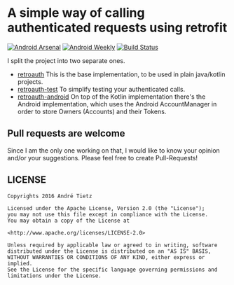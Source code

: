 # A simple way of calling authenticated requests using retrofit

[![Android Arsenal](https://img.shields.io/badge/Android%20Arsenal-retroauth-brightgreen.svg?style=flat)](http://android-arsenal.com/details/1/2195)
[![Android Weekly](http://img.shields.io/badge/Android%20Weekly-%23163-2CB3E5.svg?style=flat)](http://androidweekly.net/issues/issue-163)
[![Build Status](https://app.bitrise.io/app/d4189e3709bdf16d/status.svg?token=KpeuDTgCOEWgfL4RoZaVLQ&branch=master)](https://app.bitrise.io/app/d4189e3709bdf16d)

I split the project into two separate ones. 

 * [retroauth](retroauth)
  This is the base implementation, to be used in plain java/kotlin projects.
 * [retroauth-test](retroauth-test) To simplify testing your authenticated calls.
 * [retroauth-android](retroauth-android/)
  On top of the Kotlin implementation there's the Android implementation, which uses the
Android AccountManager in order to store Owners (Accounts) and their Tokens.

## Pull requests are welcome
Since I am the only one working on that, I would like to know your opinion and/or your suggestions.
Please feel free to create Pull-Requests!

## LICENSE
```
Copyrights 2016 André Tietz

Licensed under the Apache License, Version 2.0 (the "License");
you may not use this file except in compliance with the License.
You may obtain a copy of the License at

<http://www.apache.org/licenses/LICENSE-2.0>

Unless required by applicable law or agreed to in writing, software
distributed under the License is distributed on an "AS IS" BASIS,
WITHOUT WARRANTIES OR CONDITIONS OF ANY KIND, either express or implied.
See the License for the specific language governing permissions and
limitations under the License.
```

